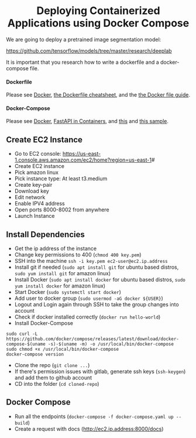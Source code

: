 
# <h1 align="center" id="heading">Deploying Containerized Applications using Docker Compose</h1>

We are going to deploy a pretrained image segmentation model:

<https://github.com/tensorflow/models/tree/master/research/deeplab>

It is important that you research how to write a dockerfile and a docker-compose file.

#### Dockerfile
Please see [Docker](https://docs.docker.com/develop/develop-images/dockerfile_best-practices/), [the Dockerfile cheatsheet](https://kapeli.com/cheat_sheets/Dockerfile.docset/Contents/Resources/Documents/index), and the [the Docker file guide](https://github.com/FourthBrain/MLO-4/blob/main/guides/dockerfile_guide.md).

#### Docker-Compose
Please see [Docker](https://docs.docker.com/compose/gettingstarted/), [FastAPI in Containers](https://fastapi.tiangolo.com/deployment/docker/), and [this](https://medium.com/swlh/python-with-docker-compose-fastapi-part-2-88e164d6ef86) and [this sample](https://github.com/paurakhsharma/python-microservice-fastapi/blob/master/docker-compose.yml).


## Create EC2 Instance

- Go to EC2 console: <https://us-east-1.console.aws.amazon.com/ec2/home?region=us-east-1>#
- Create EC2 instance
- Pick amazon linux
- Pick instance type: At least t3.medium
- Create key-pair
- Download key
- Edit network
- Enable IPV4 address
- Open ports 8000-8002 from anywhere
- Launch Instance

## Install Dependencies

- Get the ip address of the instance
- Change key permissions to 400 (`chmod 400 key.pem`)
- SSH into the machine `ssh -i key.pem ec2-user@ec2.ip.address`
- Install git if needed (`sudo apt install git` for ubuntu based distros, `sudo yum install git` for amazon linux)
- Install Docker (`sudo apt install docker` for ubuntu based distros, `sudo yum install docker` for amazon linux)
- Start Docker (`sudo systemctl start docker`)
- Add user to docker group (`sudo usermod -aG docker ${USER}`)
- Logout and Login again through SSH to take the group changes into account
- Check if docker installed correctly (`docker run hello-world`)
- Install Docker-Compose

```
sudo curl -L https://github.com/docker/compose/releases/latest/download/docker-compose-$(uname -s)-$(uname -m) -o /usr/local/bin/docker-compose
sudo chmod +x /usr/local/bin/docker-compose
docker-compose version
```

- Clone the repo (`git clone ...`)
- If there's permission issues with gitlab, generate ssh keys (`ssh-keygen`) and add them to github account
- CD into the folder (`cd cloned-repo`)

## Docker Compose

- Run all the endpoints (`docker-compose -f docker-compose.yaml up --build`)
- Create a request with docs (<http://ec2.ip.address:8000/docs>)
